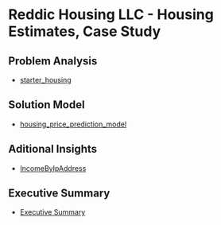 # Reddic Housing LLC - Housing Estimates, Case Study

## Problem Analysis

* [starter_housing](./starter_housing.ipynb)

## Solution Model

* [housing_price_prediction_model](./housing_price_prediction_model.ipynb)

## Aditional Insights

* [IncomeByIpAddress](./IncomeByIpAddress.ipynb)

## Executive Summary

* [Executive Summary](./deliverables/executive-summary.md)
